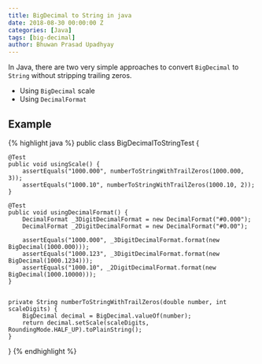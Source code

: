 ```yaml
---
title: BigDecimal to String in java
date: 2018-08-30 00:00:00 Z
categories: [Java]
tags: [big-decimal]
author: Bhuwan Prasad Upadhyay
---
```


In Java, there are two very simple approaches to convert 
`BigDecimal` to `String` without stripping trailing zeros.

- Using `BigDecimal` scale
- Using `DecimalFormat`

## Example
 
{% highlight java %} 
public class BigDecimalToStringTest {

    @Test
    public void usingScale() {
        assertEquals("1000.000", numberToStringWithTrailZeros(1000.000, 3));
        assertEquals("1000.10", numberToStringWithTrailZeros(1000.10, 2));
    }

    @Test
    public void usingDecimalFormat() {
        DecimalFormat _3DigitDecimalFormat = new DecimalFormat("#0.000");
        DecimalFormat _2DigitDecimalFormat = new DecimalFormat("#0.00");

        assertEquals("1000.000", _3DigitDecimalFormat.format(new BigDecimal(1000.000)));
        assertEquals("1000.123", _3DigitDecimalFormat.format(new BigDecimal(1000.1234)));
        assertEquals("1000.10", _2DigitDecimalFormat.format(new BigDecimal(1000.10000)));
    }


    private String numberToStringWithTrailZeros(double number, int scaleDigits) {
        BigDecimal decimal = BigDecimal.valueOf(number);
        return decimal.setScale(scaleDigits, RoundingMode.HALF_UP).toPlainString();
    }

}
{% endhighlight %} 
